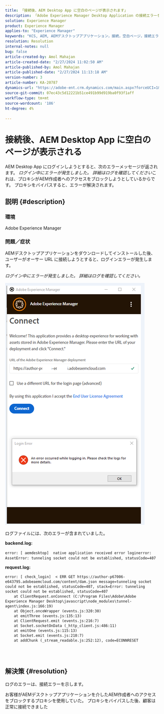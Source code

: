 ```yaml
---
title: 「接続後、AEM Desktop App に空白のページが表示されます」
description: 「Adobe Experience Manager Desktop Application の接続エラーを修正する方法を説明します。 プロキシをバイパスしてみてください。」
solution: Experience Manager
product: Experience Manager
applies-to: "Experience Manager"
keywords: "KCS, AEM, AEMデスクトップアプリケーション，接続，空白ページ，接続エラー"
resolution: Resolution
internal-notes: null
bug: false
article-created-by: Amol Mahajan
article-created-date: "2/27/2024 11:02:50 AM"
article-published-by: Amol Mahajan
article-published-date: "2/27/2024 11:13:18 AM"
version-number: 3
article-number: KA-20787
dynamics-url: "https://adobe-ent.crm.dynamics.com/main.aspx?forceUCI=1&pagetype=entityrecord&etn=knowledgearticle&id=829e44b9-5fd5-ee11-9079-6045bd006268"
source-git-commit: 07ec43c5d12221b51ce491b99d919ba0f93f1aff
workflow-type: tm+mt
source-wordcount: '186'
ht-degree: 4%

---
```


# 接続後、AEM Desktop App に空白のページが表示される


AEM Desktop App にログインしようとすると、次のエラーメッセージが返されます。 *ログイン中にエラーが発生しました。 詳細はログを確認してください*&#x200B;これは、プロキシがAEM作成者へのアクセスをブロックしようとしているからです。 プロキシをバイパスすると、エラーが解決されます。

## 説明 {#description}


### <b>環境</b>

Adobe Experience Manager



### <b>問題／症状</b>

AEMデスクトップアプリケーションをダウンロードしてインストールした後、ユーザーがオーサー URL に接続しようとすると、ログインエラーが発生します。

*ログイン中にエラーが発生しました。 詳細はログを確認してください。*

![](assets/___839e44b9-5fd5-ee11-9079-6045bd006268___.png)

ログファイルには、次のエラーが含まれていました。

<b>backend.log:</b>

`error: [ aemdesktop]  native application received error loginerror: AssetError: tunneling socket could not be established, statusCode=407`

<b>request.log:</b>




```
error: [ check_login]  < ERR GET https://author-p67006-e643795.adobeaemcloud.com/content/dam.json message=tunneling socket could not be established, statusCode=407, stack=Error: tunneling socket could not be established, statusCode=407
    at ClientRequest.onConnect (C:\Program Files\Adobe\Adobe Experience Manager Desktop\javascript\node_modules\tunnel-agent\index.js:166:19)
    at Object.onceWrapper (events.js:320:30)
    at emitThree (events.js:135:13)
    at ClientRequest.emit (events.js:216:7)
    at Socket.socketOnData (_http_client.js:486:11)
    at emitOne (events.js:115:13)
    at Socket.emit (events.js:210:7)
    at addChunk (_stream_readable.js:252:12), code=ECONNRESET
```


<br> 

## 解決策 {#resolution}


ログのエラーは、接続エラーを示します。

お客様がAEMデスクトップアプリケーションを介したAEM作成者へのアクセスをブロックするプロキシを使用していた。 プロキシをバイパスした後、顧客は正常に接続できました
